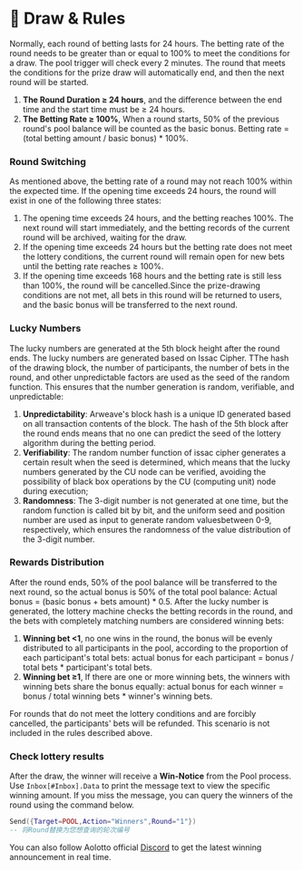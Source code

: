 # 🌟 Draw & Rules

Normally, each round of betting lasts for 24 hours. The betting rate of the round needs to be greater than or equal to 100% to meet the conditions for a draw. The pool trigger will check every 2 minutes. The round that meets the conditions for the prize draw will automatically end, and then the next round will be started.

1. **The Round Duration ≥ 24 hours**, and the difference between the end time and the start time must be ≥ 24 hours.
2. **The Betting Rate ≥ 100%**, When a round starts, 50% of the previous round's pool balance will be counted as the basic bonus. Betting rate = (total betting amount / basic bonus) \* 100%.

### **Round Switching**

As mentioned above, the betting rate of a round may not reach 100% within the expected time. If the opening time exceeds 24 hours, the round will exist in one of the following three states:

1. The opening time exceeds 24 hours, and the betting reaches 100%. The next round will start immediately, and the betting records of the current round will be archived, waiting for the draw.
2. If the opening time exceeds 24 hours but the betting rate does not meet the lottery conditions, the current round will remain open for new bets until the betting rate reaches ≥ 100%.
3. If the opening time exceeds 168 hours and the betting rate is still less than 100%, the round will be cancelled.Since the prize-drawing conditions are not met, all bets in this round will be returned to users, and the basic bonus will be transferred to the next round.

### Lucky Numbers

The lucky numbers are generated at the 5th block height after the round ends. The lucky numbers are generated based on Issac Cipher. TThe hash of the drawing block, the number of participants, the number of bets in the round, and other unpredictable factors are used as the seed of the random function. This ensures that the number generation is random, verifiable, and unpredictable:

1. **Unpredictability**: Arweave's block hash is a unique ID generated based on all transaction contents of the block. The hash of the 5th block after the round ends means that no one can predict the seed of the lottery algorithm during the betting period.
2. **Verifiability**: The random number function of issac cipher generates a certain result when the seed is determined, which means that the lucky numbers generated by the CU node can be verified, avoiding the possibility of black box operations by the CU (computing unit) node during execution;
3. **Randomness**: The 3-digit number is not generated at one time, but the random function is called bit by bit, and the uniform seed and position number are used as input to generate random values ​between 0-9, respectively, which ensures the randomness of the value distribution of the 3-digit number.

### Rewards Distribution

After the round ends, 50% of the pool balance will be transferred to the next round, so the actual bonus is 50% of the total pool balance: Actual bonus = (basic bonus + bets amount) \* 0.5. After the lucky number is generated, the lottery machine checks the betting records in the round, and the bets with completely matching numbers are considered winning bets:

1. **Winning bet <1**, no one wins in the round, the bonus will be evenly distributed to all participants in the pool, according to the proportion of each participant's total bets: actual bonus for each participant = bonus / total bets \* participant's total bets.
2. **Winning bet ≥1**, If there are one or more winning bets, the winners with winning bets share the bonus equally: actual bonus for each winner = bonus / total winning bets \* winner's winning bets.

For rounds that do not meet the lottery conditions and are forcibly cancelled, the participants' bets will be refunded. This scenario is not included in the rules described above.

### Check lottery results

After the draw, the winner will receive a **Win-Notice** from the Pool process. Use `Inbox[#Inbox].Data` to print the message text to view the specific winning amount. If you miss the message, you can query the winners of the round using the command below.

```lua
Send({Target=POOL,Action="Winners",Round="1"})
-- 将Round替换为您想查询的轮次编号
```

You can also follow Aolotto official [Discord](https://discord.com/invite/BFhkUCRjmF) to get the latest winning announcement in real time.

